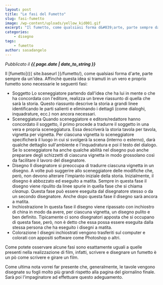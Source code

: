 ```yaml
---
layout: post
title: "Le fasi del Fumetto"
slug: fasi-fumetto
image: /wp-content/uploads/yellow_kid001.gif
excerpt: "Il fumetto, come qualsiasi forma d&#039;arte, parte sempre da un&#039;idea. Affinchè questa idea si tramuti in un vero e proprio fumetto sono necessarie le seguenti"
categories:
    - disegno
tags:
    - fumetto
author: sasadangelo
---
```


_Pubblicato il **{{ page.date | date_to_string }}**_

Il [fumetto]({{ site.baseurl }}/fumetto/), come qualsiasi forma d'arte, parte sempre da un'idea. Affinchè questa idea si tramuti in un vero e proprio fumetto sono necessarie le seguenti fasi:

- Soggetto Lo sceneggiatore partendo dall'idea che ha lui in mente o che ha concordata con l'editore, realizza un breve riassunto di quella che sarà la storia. Questo riassunto descrive la storia a grandi linee identificando le parti salienti e eliminando i dettagli (come dialoghi, inquadrature, ecc.) non ancora necessari.
- Sceneggiatura Quando sceneggiatore e editore/redattore hanno concordato il soggetto, il primo procede a tradurre il soggetto in una vera e propria sceneggiatura. Essa descriverà la storia tavola per tavola, vignetta per vignetta. Per ciascuna vignetta lo sceneggiatore specificherà il luogo in cui si svolgerà la scena (interno o esterno), darà qualche dettaglio sull'ambiente e l'inquadratura e poi il testo del dialogo. Se lo sceneggiatore ha anche qualche abilità nel disegno può anche preparare degli schizzetti di ciascuna vignetta in modo grossolano così da facilitare il lavoro del disegnatore.
- Disegno Il disegnatore si preoccupa di tradurre ciascuna vignetta in un disegno. A volte può suggerire allo sceneggiatore delle modifiche che, però, non devono alterare l'impianto iniziale della storia. Inizialmente, il disegno è abbozzato ed eseguito a matita. Sempre in questa fase il disegno viene ripulito da linee spurie in quella fase che si chiama _cleanup_. Questa fase può essere eseguita dal disegnatore stesso o da un secondo disegnatore. Anche dopo questa fase il disegno sarà ancora a matita.
- Inchiostrazione In questa fase il disegno viene ripassato con inchiostro di china in modo da avere, per ciascuna vignetta, un disegno pulito e ben definito. Tipicamente ci sono disegnatori apposta che si occupano di questa fase, però, non è detto che essa possa essere eseguita dalla stessa persona che ha eseguito i disegni a matita.
- Colorazione I disegni inchiostrati vengono trasferiti sul computer e colorati con appositi software come Photoshop o altri.

Come potete osservare alcune fasi sono esattamente uguali a quelle presenti nella realizzazione di film, infatti, scrivere e disegnare un fumetto è un pò come scrivere e girare un film.

Come ultima nota vorrei far presente che, generalmente, le tavole vengono disegnate su fogli molto più grandi rispetto alla pagina del giornalino finale. Sarà poi l'impaginatore ad effettuare questo adeguamento.
